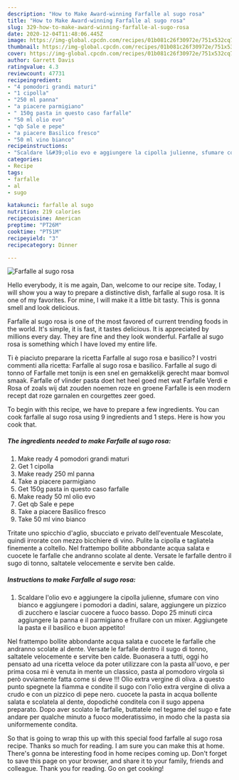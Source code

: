 ```yaml
---
description: "How to Make Award-winning Farfalle al sugo rosa"
title: "How to Make Award-winning Farfalle al sugo rosa"
slug: 329-how-to-make-award-winning-farfalle-al-sugo-rosa
date: 2020-12-04T11:48:06.445Z
image: https://img-global.cpcdn.com/recipes/01b081c26f30972e/751x532cq70/farfalle-al-sugo-rosa-recipe-main-photo.jpg
thumbnail: https://img-global.cpcdn.com/recipes/01b081c26f30972e/751x532cq70/farfalle-al-sugo-rosa-recipe-main-photo.jpg
cover: https://img-global.cpcdn.com/recipes/01b081c26f30972e/751x532cq70/farfalle-al-sugo-rosa-recipe-main-photo.jpg
author: Garrett Davis
ratingvalue: 4.3
reviewcount: 47731
recipeingredient:
- "4 pomodori grandi maturi"
- "1 cipolla"
- "250 ml panna"
- "a piacere parmigiano"
- " 150g pasta in questo caso farfalle"
- "50 ml olio evo"
- "qb Sale e pepe"
- "a piacere Basilico fresco"
- "50 ml vino bianco"
recipeinstructions:
- "Scaldare l&#39;olio evo e aggiungere la cipolla julienne, sfumare con vino bianco e aggiungere i pomodori a dadini, salare, aggiungere un pizzico di zucchero e lasciar cuocere a fuoco basso. Dopo 25 minuti circa aggiungere la panna e il parmigiano e frullare con un mixer. Aggiungete la pasta e il basilico e buon appetito!"
categories:
- Recipe
tags:
- farfalle
- al
- sugo

katakunci: farfalle al sugo 
nutrition: 219 calories
recipecuisine: American
preptime: "PT26M"
cooktime: "PT51M"
recipeyield: "3"
recipecategory: Dinner

---
```



![Farfalle al sugo rosa](https://img-global.cpcdn.com/recipes/01b081c26f30972e/751x532cq70/farfalle-al-sugo-rosa-recipe-main-photo.jpg)

Hello everybody, it is me again, Dan, welcome to our recipe site. Today, I will show you a way to prepare a distinctive dish, farfalle al sugo rosa. It is one of my favorites. For mine, I will make it a little bit tasty. This is gonna smell and look delicious.

Farfalle al sugo rosa is one of the most favored of current trending foods in the world. It's simple, it is fast, it tastes delicious. It is appreciated by millions every day. They are fine and they look wonderful. Farfalle al sugo rosa is something which I have loved my entire life.

Ti è piaciuto preparare la ricetta Farfalle al sugo rosa e basilico? I vostri commenti alla ricetta: Farfalle al sugo rosa e basilico. Farfalle al sugo di tonno of Farfalle met tonijn is een snel en gemakkelijk gerecht maar bomvol smaak. Farfalle of vlinder pasta doet het heel goed met wat Farfalle Verdi e Rosa of zoals wij dat zouden noemen roze en groene Farfalle is een modern recept dat roze garnalen en courgettes zeer goed.


To begin with this recipe, we have to prepare a few ingredients. You can cook farfalle al sugo rosa using 9 ingredients and 1 steps. Here is how you cook that.

<!--inarticleads1-->

##### The ingredients needed to make Farfalle al sugo rosa:

1. Make ready 4 pomodori grandi maturi
1. Get 1 cipolla
1. Make ready 250 ml panna
1. Take a piacere parmigiano
1. Get  150g pasta in questo caso farfalle
1. Make ready 50 ml olio evo
1. Get qb Sale e pepe
1. Take a piacere Basilico fresco
1. Take 50 ml vino bianco


Tritate uno spicchio d&#39;aglio, sbucciato e privato dell&#39;eventuale Mescolate, quindi irrorate con mezzo bicchiere di vino. Pulite la cipolla e tagliatela finemente a coltello. Nel frattempo bollite abbondante acqua salata e cuocete le farfalle che andranno scolate al dente. Versate le farfalle dentro il sugo di tonno, saltatele velocemente e servite ben calde. 

<!--inarticleads2-->

##### Instructions to make Farfalle al sugo rosa:

1. Scaldare l&#39;olio evo e aggiungere la cipolla julienne, sfumare con vino bianco e aggiungere i pomodori a dadini, salare, aggiungere un pizzico di zucchero e lasciar cuocere a fuoco basso. Dopo 25 minuti circa aggiungere la panna e il parmigiano e frullare con un mixer. Aggiungete la pasta e il basilico e buon appetito!


Nel frattempo bollite abbondante acqua salata e cuocete le farfalle che andranno scolate al dente. Versate le farfalle dentro il sugo di tonno, saltatele velocemente e servite ben calde. Buonasera a tutti, oggi ho pensato ad una ricetta veloce da poter utilizzare con la pasta all&#39;uovo, e per prima cosa mi è venuta in mente un classico, pasta al pomodoro virgola sì però ovviamente fatta come si deve !!! Olio extra vergine di oliva. a questo punto spegnete la fiamma e condite il sugo con l&#39;olio extra vergine di oliva a crudo e con un pizzico di pepe nero. cuocete la pasta in acqua bollente salata e scolatela al dente, dopodiché conditela con il sugo appena preparato. Dopo aver scolato le farfalle, buttatele nel tegame del sugo e fate andare per qualche minuto a fuoco moderatissimo, in modo che la pasta sia uniformemente condita. 

So that is going to wrap this up with this special food farfalle al sugo rosa recipe. Thanks so much for reading. I am sure you can make this at home. There's gonna be interesting food in home recipes coming up. Don't forget to save this page on your browser, and share it to your family, friends and colleague. Thank you for reading. Go on get cooking!
